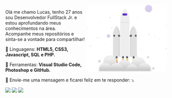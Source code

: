 
<img align="right" src="rocket.svg" width=250>

<p align="left"> 
  Olá me chamo Lucas, tenho 27 anos sou Desenvolvedor FullStack Jr. e estou aprofundando meus <br>
  conhecimentos na área.<br>
  Acompanhe meus reposítórios e sinta-se a vontade para compartilhar!
</p>

<p align="left">
  🦄 Linguagens: <strong>HTML5, CSS3, Javascript, SQL e PHP.</strong>
</p>

<p align="left">
  💼 Ferramentas: <strong>Visual Studio Code, Photoshop e GitHub.</strong>
</p>

<p align="left">
  💌 Envie-me uma mensagem e ficarei feliz em te responder: ⤵️
</p>

<p align="left">
  
  <a href="https://linkedin.com/in/lucas-bretas-532896193" alt="Linkedin">
  <img src="https://img.shields.io/badge/-Linkedin-0e76a8?style=flat-square&logo=Linkedin&logoColor=white&link=linkedin.com/in/lucas-bretas-532896193" /></a>

  <a href="https://www.facebook.com/lucas.bretas.545" alt="Facebook">
  <img src="https://img.shields.io/badge/-Facebook-3b5998?style=flat-square&labelColor=3b5998&logo=facebook&logoColor=white&link=https://www.facebook.com/lucas.bretas.545"/></a>

  <a href="https://www.instagram.com/lucasbretas18/" alt="Instagram">
  <img src="https://img.shields.io/badge/-Instagram-DF0174?style=flat-square&labelColor=DF0174&logo=instagram&logoColor=white&link=https://www.instagram.com/lucasbretas18/""/></a>
</p>  
